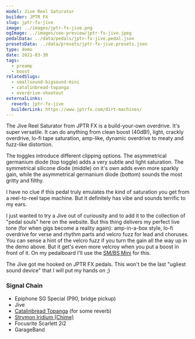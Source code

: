 ```yaml
---
model: Jive Reel Saturator
builder: JPTR FX
slug: jptr-fx-jive
image: ../images/jptr-fx-jive.png
ogImage: ../images/seo-preview/jptr-fx-jive.jpeg
pedalData: ../data/pedals/jptr-fx-jive.pedal.json
presetsData: ../data/presets/jptr-fx-jive.presets.json
type: demo
date: 2021-03-30
tags:
  - preamp
  - boost
relatedSlugs:
  - smallsound-bigsound-mini
  - catalinbread-topanga
  - overdrive-shootout
externalLinks:
  reverb: jptr-fx-jive
  builderLink: https://www.jptrfx.com/dirt-machines/
---
```


The Jive Reel Saturator from JPTR FX is a build-your-own overdrive. It's super versatile. It can do anything from clean boost (40dB!), light, crackly overdrive, lo-fi tape saturation, amp-like, dynamic overdrive to meaty and fuzz-like distortion.

The toggles introduce different clipping options. The asymmetrical germanium diode (top toggle) adds a very subtle and light saturation. The symmetrical silicone diode (middle) on it's own adds even more sparkly gain, while the asymmetrical germanium diode (bottom) sounds the most gritty and filthy.

I have no clue if this pedal truly emulates the kind of saturation you get from a reel-to-reel tape machine. But it definitely has vibe and sounds terrific to my ears.

I just wanted to try a Jive out of curiousity and to add it to the collection of "pedal souls" here on the website. But this thing delivers my perfect live tone (for when gigs become a reality again): amp-in-a-box style, lo-fi overdrive for verse and rhythm parts and velcro fuzz for lead and choruses. You can sense a hint of the velcro fuzz if you turn the gain all the way up in the demo above. But it get's even more velcroy when you put a boost in front of it. On my pedalboard I'll use the [SM/BS Mini](/demos/smallsound-bigsound-mini) for this.

The Jive got me hooked on JPTR FX pedals. This won't be the last "ugliest sound device" that I will put my hands on ;)

### Signal Chain

- Epiphone SG Special (P90, bridge pickup)
- Jive
- [Catalinbread Topanga](/demos/catalinbread-topanga) (for some reverb)
- [Strymon Iridium (Chime)](/demos/strymon-iridium)
- Focusrite Scarlett 2i2
- GarageBand
